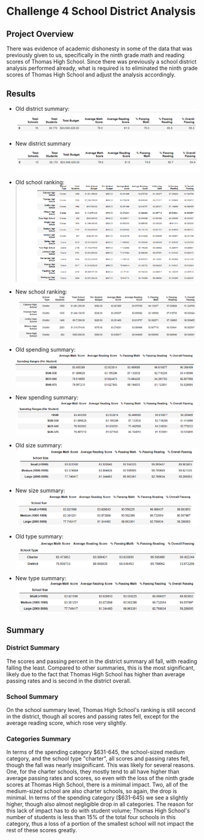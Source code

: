 # Challenge 4 School District Analysis
## Project Overview
There was evidence of academic dishonesty in some of the data that was previously given to us, specifically in the ninth grade math and reading scores of Thomas High School. Since there was previously a school district analysis performed already, what is required is to eliminated the ninth grade scores of Thomas High School and adjust the analysis accordingly.
## Results
- Old district summary:
![This is an image](https://github.com/sandmanN7/Challenge-4/blob/main/Resources/old_district.png)

- New district summary
![This is an image](https://github.com/sandmanN7/Challenge-4/blob/main/Resources/new_district.png)

- Old school ranking:
![This is an image](https://github.com/sandmanN7/Challenge-4/blob/main/Resources/old_rank%20(2).png)

- New school ranking:
![This is an image](https://github.com/sandmanN7/Challenge-4/blob/main/Resources/new_rank.png)

- Old spending summary:
![This is an image](https://github.com/sandmanN7/Challenge-4/blob/main/Resources/old_spend%20(2).png)

- New spending summary:
![This is an image](https://github.com/sandmanN7/Challenge-4/blob/main/Resources/new_spend%20(2).png)

- Old size summary:
![This is an image](https://github.com/sandmanN7/Challenge-4/blob/main/Resources/old_size%20(2).png)

- New size summary:
![This is an image](https://github.com/sandmanN7/Challenge-4/blob/main/Resources/new_size%20(2).png)

- Old type summary:
![This is an image](https://github.com/sandmanN7/Challenge-4/blob/main/Resources/old_type%20(2).png)

- New type summary:
![This is an image](https://github.com/sandmanN7/Challenge-4/blob/main/Resources/new_type%20(2).png)
## Summary
### District Summary
The scores and passing percent in the district summary all fall, with reading falling the least. Compared to other summaries, this is the most significant, likely due to the fact that Thomas High School has higher than average passing rates and is second in the district overall.

### School Summary
On the school summary level, Thomas High School's ranking is still second in the district, though all scores and passing rates fell, except for the average reading score, which rose very slightly.

### Categories Summary
In terms of the spending category $631-645, the school-sized medium category, and the school type "charter", all scores and passing rates fell, though the fall was nearly insignificant. This was likely for several reasons. One, for the charter schools, they mostly tend to all have higher than average passing rates and scores, so even with the loss of the ninth grade scores at Thomas High School, there is a minimal impact. Two, all of the medium-sized school are also charter schools, so again, the drop is minimal. In terms of the spending category ($631-645) we see a slightly higher, though also almost negligible drop in all categories. The reason for this lack of impact has to do with student volume; Thomas High School's number of students is less than 15% of the total four schools in this category, thus a loss of a portion of the smallest school will not impact the rest of these scores greatly.

